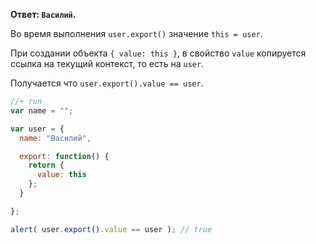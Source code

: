 **Ответ: `Василий`.**

Во время выполнения `user.export()` значение `this = user`. 

При создании объекта `{ value: this }`, в свойство `value` копируется ссылка на текущий контекст, то есть на `user`.

Получается что `user.export().value == user`.


```js
//+ run
var name = "";

var user = {
  name: "Василий",

  export: function() {
    return {
      value: this
    };
  }

};

alert( user.export().value == user ); // true
```